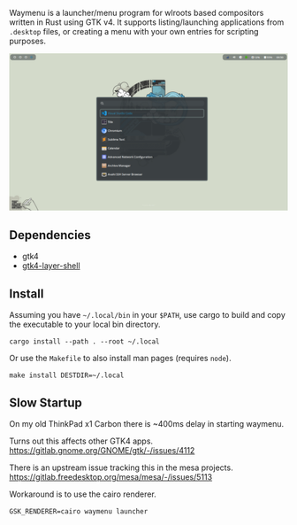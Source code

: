 Waymenu is a launcher/menu program for wlroots based compositors written in
Rust using GTK v4. It supports listing/launching applications from `.desktop`
files, or creating a menu with your own entries for scripting purposes.

![screenshot1](screenshot1.png "App Launcher")

## Dependencies

* gtk4
* [gtk4-layer-shell](https://github.com/wmww/gtk4-layer-shell)

## Install

Assuming you have `~/.local/bin` in your `$PATH`, use cargo to build and copy
the executable to your local bin directory.

    cargo install --path . --root ~/.local

Or use the `Makefile` to also install man pages (requires `node`).

    make install DESTDIR=~/.local

## Slow Startup

On my old ThinkPad x1 Carbon there is ~400ms delay in starting waymenu.

Turns out this affects other GTK4 apps.
<https://gitlab.gnome.org/GNOME/gtk/-/issues/4112>

There is an upstream issue tracking this in the mesa projects.
<https://gitlab.freedesktop.org/mesa/mesa/-/issues/5113>

Workaround is to use the cairo renderer.

    GSK_RENDERER=cairo waymenu launcher
